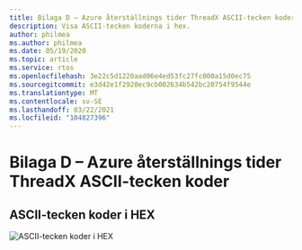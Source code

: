 ```yaml
---
title: Bilaga D – Azure återställnings tider ThreadX ASCII-tecken koder
description: Visa ASCII-tecken koderna i hex.
author: philmea
ms.author: philmea
ms.date: 05/19/2020
ms.topic: article
ms.service: rtos
ms.openlocfilehash: 3e22c5d1220aad06e4ed53fc27fc000a15d0ec75
ms.sourcegitcommit: e3d42e1f2920ec9cb002634b542bc20754f9544e
ms.translationtype: MT
ms.contentlocale: sv-SE
ms.lasthandoff: 03/22/2021
ms.locfileid: "104827396"
---
```

# <a name="appendix-d---azure-rtos-threadx-ascii-character-codes"></a>Bilaga D – Azure återställnings tider ThreadX ASCII-tecken koder

## <a name="ascii-character-codes-in-hex"></a>ASCII-tecken koder i HEX

![ASCII-tecken koder i HEX](./media/user-guide/ascii-character-codes-hex.png)
